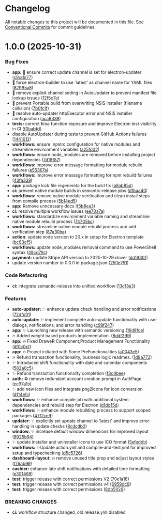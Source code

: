 # Changelog

All notable changes to this project will be documented in this file. See [Conventional Commits](https://conventionalcommits.org) for commit guidelines.

# 1.0.0 (2025-10-31)


### Bug Fixes

* **app:**  🐛  ensure correct update channel is set for electron-updater ([c9cdd77](https://github.com/Sam231221/AuraSwift/commit/c9cdd77614e1d1c1b88d6b7b57700322f9c68632))
*  🐛  force electron-builder to use 'latest' as channel name for YAML files ([82995a8](https://github.com/Sam231221/AuraSwift/commit/82995a8c7a005b465a3af86a8e9a77466159a205))
*  🐛  remove explicit channel setting in AutoUpdater to prevent manifest file lookup issues ([12f5c7e](https://github.com/Sam231221/AuraSwift/commit/12f5c7e198d3331548f6c51f46d215bf9d74f515))
* 🐛 prevent Portable build from overwriting NSIS installer (filename collision) ([7b0fc1f](https://github.com/Sam231221/AuraSwift/commit/7b0fc1ffea11503f18c86d7b585f4442b14579c8))
* 🐛 resolve auto-updater httpExecutor error and NSIS installer configuration ([aca6339](https://github.com/Sam231221/AuraSwift/commit/aca6339ed88506f6793e60fba519944be9bb74c7))
* **tests:** correct btoa function exposure and improve Electron test visibility in CI ([f0babfd](https://github.com/Sam231221/AuraSwift/commit/f0babfd1e21de28fd533979bbe1491e8122c1f3f))
* disable AutoUpdater during tests to prevent GitHub Actions failures ([1441612](https://github.com/Sam231221/AuraSwift/commit/1441612692bc98f8d2d92b58163570e95c9896a7))
* **workflows:** ensure .npmrc configuration for native modules and streamline environment variables ([a25fd02](https://github.com/Sam231221/AuraSwift/commit/a25fd026ba8919589589456aa3c2a19a0e19e4d1))
* **workflows:** ensure node_modules are removed before installing project dependencies ([7d18f87](https://github.com/Sam231221/AuraSwift/commit/7d18f878016eac5728262845e69183eec5233f1e))
* **workflows:** improve error message formatting for module rebuild failures ([e55367a](https://github.com/Sam231221/AuraSwift/commit/e55367a211e6775266cb3f025749a3b2dc8d561c))
* **workflows:** improve error message formatting for npm rebuild failures ([43fa339](https://github.com/Sam231221/AuraSwift/commit/43fa339026be291e69ec2f004044bd6eb9bd5a1b))
* **app:** package lock file regenereta for the build fix ([a8ab85d](https://github.com/Sam231221/AuraSwift/commit/a8ab85dab331c778417140d39829c0a5d30d9436))
* **ci:** prevent native module builds in semantic-release jobs ([d1baa40](https://github.com/Sam231221/AuraSwift/commit/d1baa406de65521509bf41dc83451c8fa53b49f1))
* **workflows:** remove native module verification and clean install steps from compile process ([5b14ed5](https://github.com/Sam231221/AuraSwift/commit/5b14ed5613dcc105da1e774fa90de5ad2b9d7b9a))
* **app:** Remove unncessary docs ([f5b8ea3](https://github.com/Sam231221/AuraSwift/commit/f5b8ea3cb0553b992095a458347a23d5832658ba))
* **ci:** resolve multiple workflow issues ([ee70a7a](https://github.com/Sam231221/AuraSwift/commit/ee70a7a863805bd30fdd40d1abfee178ba75743c))
* **workflows:** standardize environment variable naming and streamline native module rebuild process ([74705bc](https://github.com/Sam231221/AuraSwift/commit/74705bc9444d227f0f00431811907e314ea08d79))
* **workflows:** streamline native module rebuild process and add verification step ([87a30ba](https://github.com/Sam231221/AuraSwift/commit/87a30ba0f87976b42c9ef763f125759f4853c47b))
* **action:** update node version to 20.x in setup for Electron template ([bc63cf5](https://github.com/Sam231221/AuraSwift/commit/bc63cf54ff471d9b1a40cec3ccaea04086b24cfb))
* **workflows:** update node_modules removal command to use PowerShell syntax ([49cd79c](https://github.com/Sam231221/AuraSwift/commit/49cd79c4ca78f4ac043d76cec57e7a4a32b55214))
* **payment:** update Stripe API version to 2025-10-29.clover ([dd18301](https://github.com/Sam231221/AuraSwift/commit/dd183012aeeffa17178a698bd3646922996a4746))
* update version number to 0.0.0 in package.json ([250e751](https://github.com/Sam231221/AuraSwift/commit/250e751a54d5e852af50ba6377d7cc034254b0d7))


### Code Refactoring

* **ci:** integrate semantic-release into unified workflow ([13c13a3](https://github.com/Sam231221/AuraSwift/commit/13c13a3699d23a9087edb4f1c7f149e6b30b226d))


### Features

* **auto-updater:**  ✨ enhance update check handling and error notifications ([72dfd01](https://github.com/Sam231221/AuraSwift/commit/72dfd018cf2b1624540f7bb02af4a5bad148358f))
* **auto-update:**  ✨ implement complete auto-update functionality with user dialogs, notifications, and error handling ([c99f247](https://github.com/Sam231221/AuraSwift/commit/c99f2474bc9d29f327be066098dbe4a3a9a51f04))
* **app:**  ✨ Launching new release with semantic versioning ([19d8fce](https://github.com/Sam231221/AuraSwift/commit/19d8fce62499627498a8598561c9fee536f2dfaf))
* :fire: Added weight based products implementation. ([8ddf299](https://github.com/Sam231221/AuraSwift/commit/8ddf2996fc2fb29b8cdd8e063dec2d22a992b5e8))
* **app:** :fire: Fixed DraweR Component,Product Management Functionality ([df0c0cf](https://github.com/Sam231221/AuraSwift/commit/df0c0cf11a57b9f0464ae833b3a0d2b5c487b579))
* **app:** :fire: Project initiated with Some PreFunctionalities ([a0043e5](https://github.com/Sam231221/AuraSwift/commit/a0043e557e45bdaa7b46d7f9d28ef71600f3a611))
* :fire: Refund transaction functionality, business logic readmes. ([1d8a772](https://github.com/Sam231221/AuraSwift/commit/1d8a77272a16f343338aa5e8a3a0e8c4fa057931))
* :sparkles: Introduced shift functionality with date and calendar components ([582a0c5](https://github.com/Sam231221/AuraSwift/commit/582a0c541a8a83babaf06270ec7627f50c356ff7))
* :sparkles: Refund transaction functionality completion ([f3c4bee](https://github.com/Sam231221/AuraSwift/commit/f3c4beedc61e8e1f18f762bc645394c6a21e7eca))
* **auth:** ♻️ remove redundant account creation prompt in AuthPage ([ee97a1b](https://github.com/Sam231221/AuraSwift/commit/ee97a1bc58e355fc3b611a59721299dd5f0c35db))
* ✨ add new icon files and integrate png2icons for icon conversion ([d114efc](https://github.com/Sam231221/AuraSwift/commit/d114efc2dcdba7a3bf8acd1caa33f7d61fcaf6b2))
* **workflows:** ✨ enhance compile job with additional system dependencies and rebuild step for Electron ([d1dd15d](https://github.com/Sam231221/AuraSwift/commit/d1dd15d44e739c811eee5d8aea113db0ccbe8880))
* **workflows:** ✨ enhance module rebuilding process to support scoped packages ([47f2ce9](https://github.com/Sam231221/AuraSwift/commit/47f2ce92835343ca1cdf3a9476f4ef805520da0b))
* **updater:** ✨ explicitly set update channel to 'latest' and improve error handling in update checks ([8cdcdb3](https://github.com/Sam231221/AuraSwift/commit/8cdcdb3ac7b0d7df94348483a2f13a7287619dd8))
* **window:** ✨ increase default window dimensions for improved layout ([8925b94](https://github.com/Sam231221/AuraSwift/commit/8925b94c824ff5af77e51f1a6174ccef640e9efd))
* ✨ update installer and uninstaller icons to use ICO format ([5efeddb](https://github.com/Sam231221/AuraSwift/commit/5efeddbaca1a6f7992addb7a379d3c0238e84ac9))
* **workflows:** ✨Update action.yml and compile-and-test.yml for improved setup and typechecking ([d5c5726](https://github.com/Sam231221/AuraSwift/commit/d5c5726fea98a33427d7f452119adccb38e56438))
* **dashboard-layout:** 🔥 remove unused title prop and adjust layout styles ([f76ab99](https://github.com/Sam231221/AuraSwift/commit/f76ab99d7422536049f30d3baa06f4b5bb5c16e7))
* **cashier:** enhance late shift notifications with detailed time formatting ([e301469](https://github.com/Sam231221/AuraSwift/commit/e3014699e73195df5efc922b0d59a2952cb4403c))
* **test:** trigger release with correct permissions V2 ([70e1a18](https://github.com/Sam231221/AuraSwift/commit/70e1a181bae5ff21f2467e943a3178ef28d4a10e))
* **test:** trigger release with correct permissions v4 ([6959dc9](https://github.com/Sam231221/AuraSwift/commit/6959dc9402bb35f7037771d1d4887f2f51f7230e))
* **test:** trigger release with correct permissions ([8db5026](https://github.com/Sam231221/AuraSwift/commit/8db5026e79a889ef01093ab53e7326612ae5de7e))


### BREAKING CHANGES

* **ci:** workflow structure changed, old release.yml disabled

